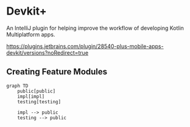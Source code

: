 # Devkit+

An IntelliJ plugin for helping improve the workflow of developing Kotlin Multiplatform apps. 

https://plugins.jetbrains.com/plugin/28540-plus-mobile-apps-devkit/versions?noRedirect=true

## Creating Feature Modules

```mermaid
graph TD
    public[public]
    impl[impl]
    testing[testing]
    
    impl --> public
    testing --> public
```

